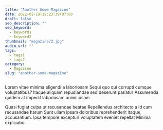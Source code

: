 ```yaml
---
title: "Another Some Magazine"
date: 2022-08-18T19:23:39+07:00
draft: false
seo_description: ""
seo_keyword:
  - keyword1
  - keyword2
thumbnail: "magazine/2.jpg"
audio_url: ""
tags:
  - tags1
  - tags2
category:
  - Magazine
slug: "another-some-magazine"
---
```


Lorem vitae minima eligendi a laboriosam Sequi quo qui corrupti cumque
voluptatibus? Itaque aliquam repudiandae sed deserunt pariatur Assumenda quidem
at impedit laboriosam animi ipsam

Quasi fugiat culpa ut
recusandae beatae Repellendus architecto a id cum recusandae harum Sunt ullam
ipsam doloribus reprehenderit itaque, accusantium. Ipsa tempore excepturi
voluptatem eveniet repellat Minima explicabo
